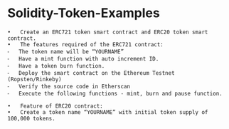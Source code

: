# Solidity-Token-Examples

	•	Create an ERC721 token smart contract and ERC20 token smart contract.
	•	The features required of the ERC721 contract:
	⁃	The token name will be “YOURNAME”
	⁃	Have a mint function with auto increment ID.
	⁃	Have a token burn function.
	⁃	Deploy the smart contract on the Ethereum Testnet (Ropsten/Rinkeby)
	⁃	Verify the source code in Etherscan
	⁃	Execute the following functions - mint, burn and pause function.
  
	•	Feature of ERC20 contract:
	•	Create a token name “YOURNAME” with initial token supply of 100,000 tokens.

